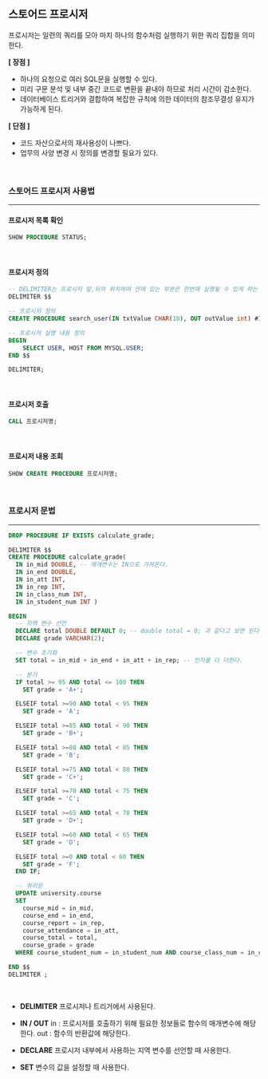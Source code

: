
## 스토어드 프로시저

프로시저는 일련의 쿼리를 모아 마치 하나의 함수처럼 실행하기 위한 쿼리 집합을 의미한다.

<strong>[ 장점 ]</strong>
- 하나의 요청으로 여러 SQL문을 실행할 수 있다.
- 미리 구문 분석 및 내부 중간 코드로 변환을 끝내야 하므로 처리 시간이 감소한다.
- 데이터베이스 트리거와 결합하여 복잡한 규칙에 의한 데이터의 참조무결성 유지가 가능하게 된다.


<strong>[ 단점 ]</strong>
- 코드 자산으로서의 재사용성이 나쁘다.
- 업무의 사양 변경 시 정의를 변경할 필요가 있다.

<br>

### 스토어드 프로시저 사용법
---


#### 프로시저 목록 확인

```sql
SHOW PROCEDURE STATUS;
```

<br>

#### 프로시저 정의

```sql
-- DELIMITER는 프로시저 앞,뒤의 위치하여 안에 있는 부분은 한번에 실행될 수 있게 하는 역할을 한다.
DELIMITER $$

-- 프로시저 정의
CREATE PROCEDURE search_user(IN txtValue CHAR(10), OUT outValue int) #IN은 매개변수 입력값, out은 RETURN 같은 개념이다. 출력값							

-- 프로시저 실행 내용 정의
BEGIN
	SELECT USER, HOST FROM MYSQL.USER;
END $$

DELIMITER;
```

<br>

#### 프로시저 호출

```sql
CALL 프로시저명;
```

<br>

#### 프로시저 내용 조회

```sql
SHOW CREATE PROCEDURE 프로시저명;
```

<br>

### 프로시저 문법
---

```sql
DROP PROCEDURE IF EXISTS calculate_grade;

DELIMITER $$
CREATE PROCEDURE calculate_grade(
  IN in_mid DOUBLE, -- 매개변수는 IN으로 가져온다.
  IN in_end DOUBLE,
  IN in_att INT,
  IN in_rep INT,
  IN in_class_num INT,
  IN in_student_num INT )

BEGIN
  -- 지역 변수 선언
  DECLARE total DOUBLE DEFAULT 0; -- double total = 0; 과 같다고 보면 된다.
  DECLARE grade VARCHAR(2);

  -- 변수 초기화
  SET total = in_mid + in_end + in_att + in_rep; -- 인자를 다 더한다.

  -- 분기
  IF total >= 95 AND total <= 100 THEN
  	SET grade = 'A+';

  ELSEIF total >=90 AND total < 95 THEN
  	SET grade = 'A';

  ELSEIF total >=85 AND total < 90 THEN
  	SET grade = 'B+';

  ELSEIF total >=80 AND total < 85 THEN
  	SET grade = 'B';

  ELSEIF total >=75 AND total < 80 THEN
  	SET grade = 'C+';

  ELSEIF total >=70 AND total < 75 THEN
  	SET grade = 'C';

  ELSEIF total >=65 AND total < 70 THEN
  	SET grade = 'D+';

  ELSEIF total >=60 AND total < 65 THEN
  	SET grade = 'D';

  ELSEIF total >=0 AND total < 60 THEN
  	SET grade = 'F';
  END IF;

  -- 쿼리문
  UPDATE university.course
  SET
    course_mid = in_mid,
    course_end = in_end,
    course_report = in_rep,
    course_attendance = in_att,
    course_total = total,
    course_grade = grade
  WHERE course_student_num = in_student_num AND course_class_num = in_class_num AND course_num >= 1;

END $$
DELIMITER ;
```

<br>

- <strong>DELIMITER</strong>
프로시저나 트리거에서 사용된다.

- <strong>IN / OUT</strong>
in : 프로시저를 호출하기 위해 필요한 정보들로 함수의 매개변수에 해당한다.
out : 함수의 반환값에 해당한다.

- <strong>DECLARE</strong>
프로시저 내부에서 사용하는 지역 변수를 선언할 때 사용한다.

- <strong>SET</strong>
변수의 값을 설정할 때 사용한다.